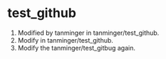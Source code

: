 # test_github
1. Modified by tanminger in tanminger/test_github.
2. Modify in tanminger/test_github.
3. Modify the tanminger/test_gitbug again.

